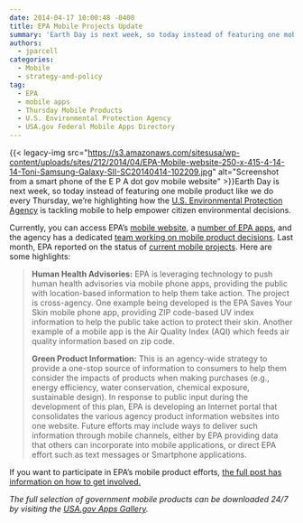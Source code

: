 ```yaml
---
date: 2014-04-17 10:00:48 -0400
title: EPA Mobile Projects Update
summary: 'Earth Day is next week, so today instead of featuring one mobile product like we do every Thursday, we&#8217;re highlighting how the U.S. Environmental Protection Agency is tackling mobile to help empower citizen environmental decisions. Currently, you can'
authors:
  - jparcell
categories:
  - Mobile
  - strategy-and-policy
tag:
  - EPA
  - mobile apps
  - Thursday Mobile Products
  - U.S. Environmental Protection Agency
  - USA.gov Federal Mobile Apps Directory
---
```


{{< legacy-img src="https://s3.amazonaws.com/sitesusa/wp-content/uploads/sites/212/2014/04/EPA-Mobile-website-250-x-415-4-14-14-Toni-Samsung-Galaxy-SII-SC20140414-102209.jpg" alt="Screenshot from a smart phone of the E P A dot gov mobile website" >}}Earth Day is next week, so today instead of featuring one mobile product like we do every Thursday, we&#8217;re highlighting how the [U.S. Environmental Protection Agency](http://www.epa.gov/) is tackling mobile to help empower citizen environmental decisions.

Currently, you can access EPA&#8217;s [mobile website](http://m.epa.gov/apps/), a [number of EPA apps](http://m.epa.gov/apps/), and the agency has a dedicated [team working on mobile product decisions](http://www2.epa.gov/webguide/mobile-access-review-committee).  Last month, EPA reported on the status of [current mobile projects](http://www2.epa.gov/open/epa-mobile-applications-apps-empower-citizens-environmental-decisions). Here are some highlights:

> **Human Health Advisories:** EPA is leveraging technology to push human health advisories via mobile phone apps, providing the public with location-based information to help them take action. The project is cross-agency. One example being developed is the EPA Saves Your Skin mobile phone app, providing ZIP code-based UV index information to help the public take action to protect their skin. Another example of a mobile app is the Air Quality Index (AQI) which feeds air quality information based on zip code.
> 
> **Green Product Information:** This is an agency-wide strategy to provide a one-stop source of information to consumers to help them consider the impacts of products when making purchases (e.g., energy efficiency, water conservation, chemical exposure, sustainable design). In response to public input during the development of this plan, EPA is developing an Internet portal that consolidates the various agency product information websites into one website. Future efforts may include ways to deliver such information through mobile channels, either by EPA providing data that others can incorporate into mobile applications, or direct EPA effort such as text messages or Smartphone applications.

If you want to participate in EPA&#8217;s mobile product efforts, [the full post has information on how to get involved.](http://www2.epa.gov/open/epa-mobile-applications-apps-empower-citizens-environmental-decisions)

_The full selection of government mobile products can be downloaded 24/7 by visiting the [USA.gov Apps Gallery](http://apps.usa.gov/)._ 

 
